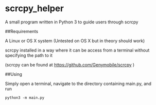 # scrcpy_helper

A small program written in Python 3 to guide users through scrcpy

##Requirements

A Linux or OS X system (Untested on OS X but in theory should work)

scrcpy installed in a way where it can be access from a terminal without specifying the path to it

(scrcpy can be found at https://github.com/Genymobile/scrcpy )

##Using

Simply open a terminal, navigate to the directory containing main.py, and run
```
python3 -m main.py
```
